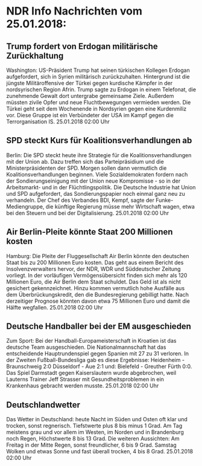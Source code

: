# NDR Info Nachrichten vom 25.01.2018:


## Trump fordert von Erdogan militärische Zurückhaltung
Washington:	US-Präsident Trump hat seinen türkischen Kollegen Erdogan aufgefordert, sich in Syrien militärisch zurückzuhalten. Hintergrund ist die jüngste Militäroffensive der Türkei gegen kurdische Kämpfer in der nordsyrischen Region Afrin. Trump sagte zu Erdogan in einem Telefonat, die zunehmende Gewalt dort untergrabe gemeinsame Ziele. Außerdem müssten zivile Opfer und neue Fluchtbewegungen vermieden werden. Die Türkei geht seit dem Wochenende in Nordsyrien gegen eine Kurdenmiliz vor. Diese Gruppe ist ein Verbündeter der USA im Kampf gegen die Terrorganisation IS. 25.01.2018 02:00 Uhr 

## SPD steckt Kurs für Koalitionsverhandlungen ab
Berlin: Die SPD steckt heute ihre Strategie für die Koalitionsverhandlungen mit der Union ab. Dazu treffen sich das Parteipräsidium und die Ministerpräsidenten der SPD. Morgen sollen dann vermutlich die Koalitionsverhandlungen beginnen. Viele Sozialdemokraten fordern nach der Sondierungseinigung mit der Union neue Kompromisse - so in der Arbeitsmarkt- und in der Flüchtlingspolitik. Die Deutsche Industrie hat Union und SPD aufgefordert, das Sondierungspapier noch einmal ganz neu zu verhandeln. Der Chef des Verbandes BDI, Kempf, sagte der Funke-Mediengruppe, die künftige Regierung müsse mehr Wirtschaft wagen, etwa bei den Steuern und bei der Digitalisierung. 25.01.2018 02:00 Uhr 

## Air Berlin-Pleite könnte Staat 200 Millionen kosten
Hamburg: Die Pleite der Fluggesellschaft Air Berlin könnte den deutschen Staat bis zu 200 Millionen Euro kosten. Das geht aus einem Bericht des Insolvenzverwalters hervor, der NDR, WDR und Süddeutscher Zeitung vorliegt. In der vorläufigen Vermögensübersicht finden sich mehr als 120 Millionen Euro, die Air Berlin dem Staat schuldet. Das Geld ist als nicht gesichert gekennzeichnet. Hinzu kommen vermutlich hohe Ausfälle aus dem Überbrückungskredit, den die Bundesregierung gebilligt hatte. Nach derzeitiger Prognose könnten davon etwa 75 Millionen Euro und damit die Hälfte wegfallen. 25.01.2018 02:00 Uhr 

## Deutsche Handballer bei der EM ausgeschieden
Zum Sport: Bei der Handball-Europameisterschaft in Kroatien ist das deutsche Team ausgeschieden. Die Nationalmannschaft hat das entscheidende Hauptrundenspiel gegen Spanien mit 27 zu 31 verloren. In der Zweiten Fußball-Bundesliga gab es diese Ergebnisse:
Heidenheim - Braunschweig 2:0
Düsseldorf - Aue 2:1
und: Bielefeld - Greuther Fürth 0:0. Das Spiel Darmstadt gegen Kaiserslautern wurde abgebrochen, weil Lauterns Trainer Jeff Strasser mit Gesundheitsproblemen in ein Krankenhaus gebracht werden musste. 25.01.2018 02:00 Uhr 

## Deutschlandwetter
Das Wetter in Deutschland:
heute Nacht im Süden und Osten oft klar und trocken, sonst regnerisch. Tiefstwerte plus 8 bis minus 1 Grad. Am Tag meistens grau und vor allem im Westen, im Norden und in Brandenburg noch Regen, Höchstwerte 8 bis 13 Grad. Die weiteren Aussichten: Am Freitag in der Mitte Regen, sonst freundlicher, 6 bis 9 Grad. Samstag Wolken und etwas Sonne und fast überall trocken, 4 bis 8 Grad. 25.01.2018 02:00 Uhr 
